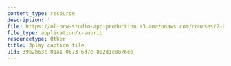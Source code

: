 ```yaml
---
content_type: resource
description: ''
file: https://ol-ocw-studio-app-production.s3.amazonaws.com/courses/2-830j-control-of-manufacturing-processes-sma-6303-spring-2008/39b2b63c01a106736d7e802d1e8876eb_ZUkM3_qPBo0.srt
file_type: application/x-subrip
resourcetype: Other
title: 3play caption file
uid: 39b2b63c-01a1-0673-6d7e-802d1e8876eb
---
```

